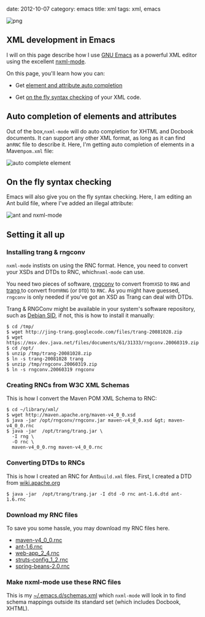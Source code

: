 date:    2012-10-07
category: emacs
title: xml
tags: xml, emacs

<img class="right" src="/graphics/emacs/emacs.png" alt="png"/>

## XML development in Emacs

I will on this page describe how I
use <a href="http://gnu.org/software/emacs">GNU Emacs</a> as a
powerful XML editor using the excellent
<a href="http://www.thaiopensource.com/nxml-mode/">nxml-mode</a>.

On this page, you'll learn how you can:


- Get <a href="#element-autocompletion">element and attribute
auto completion</a>

- Get <a href="#on-the-fly-syntax-checking">on the fly syntax
checking</a> of your XML code.


## Auto completion of elements and attributes

Out of the box,```nxml-mode``` will do auto completion
for XHTML and Docbook documents. It can support any other XML
format, as long as it can find an```RNC``` file to
describe it. Here, I'm getting auto completion of elements in
a Maven```pom.xml``` file:

<img src="/graphics/emacs/nxml_mode_maven_pom.png" alt="auto complete
element"/>

## On the fly syntax checking

Emacs will also give you on the fly syntax checking. Here, I
am editing an Ant build file, where I've added an illegal
attribute:

<img src="/graphics/emacs/nxml_mode_ant.png" alt="ant and nxml-mode"/>

## Setting it all up
### Installing trang &amp; rngconv

```nxml-mode``` instists on using the RNC
format. Hence, you need to convert your XSDs and DTDs to RNC,
which```nxml-mode``` can use.


You need two pieces of software, <a
href="https://msv.dev.java.net/files/documents/61/31333/rngconv.20060319.zip">rngconv</a>
to convert from```XSD``` to
```RNG``` and <a
href="http://www.thaiopensource.com/relaxng/trang.html"> trang
</a> to convert from```RNG``` (or
```DTD```) to
```RNC```. As you might have guessed,
```rngconv``` is only needed if you've got an
XSD as Trang can deal with DTDs.


Trang &amp; RNGConv might be available in your system's
software repository, such as <a
href="http://packages.debian.org/sid/trang">Debian SID</a>, if
not, this is how to install it manually:

    $ cd /tmp/
    $ wget http://jing-trang.googlecode.com/files/trang-20081028.zip
    $ wget https://msv.dev.java.net/files/documents/61/31333/rngconv.20060319.zip
    $ cd /opt/
    $ unzip /tmp/trang-20081028.zip
    $ ln -s trang-20081028 trang
    $ unzip /tmp/rngconv.20060319.zip
    $ ln -s rngconv.20060319 rngconv

### Creating RNCs from W3C XML Schemas

This is how I convert the Maven POM XML Schema to RNC:

    $ cd ~/library/xml/
    $ wget http://maven.apache.org/maven-v4_0_0.xsd
    $ java -jar /opt/rngconv/rngconv.jar maven-v4_0_0.xsd &gt; maven-v4_0_0.rnc
    $ java -jar  /opt/trang/trang.jar \
      -I rng \
      -O rnc \
      maven-v4_0_0.rng maven-v4_0_0.rnc

### Converting DTDs to RNCs

This is how I created an RNC for Ant```build.xml```
files. First, I created a DTD from <a
href="http://wiki.apache.org/ant/AntDTD">wiki.apache.org</a>

    $ java -jar  /opt/trang/trang.jar -I dtd -O rnc ant-1.6.dtd ant-1.6.rnc

### Download my RNC files

To save you some hassle, you may download my RNC files
here.

- <a href="files/maven-v4_0_0.rnc">maven-v4_0_0.rnc</a>
- <a href="files/ant-1.6.rnc">ant-1.6.rnc</a>
- <a href="files/web-app_2_4.rnc">web-app_2_4.rnc</a>
- <a href="files/struts-config_1_2.rnc">struts-config_1_2.rnc</a>
- <a href="files/spring-beans-2.0.rnc">spring-beans-2.0.rnc</a>


### Make nxml-mode use these RNC files

This is my <a href="files/schemas.xml">~/.emacs.d/schemas.xml</a>
which ```nxml-mode``` will look in to find schema mappings outside its
standard set (which includes Docbook, XHTML).


